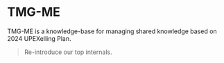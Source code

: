 # TMG-ME

TMG-ME is a knowledge-base for managing shared knowledge based on 2024 UPEXelling Plan. 

> Re-introduce our top internals.

